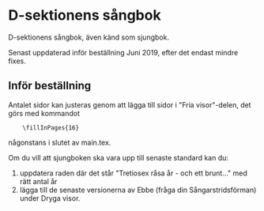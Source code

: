 # D-sektionens sångbok
D-sektionens sångbok, även känd som sjungbok.

Senast uppdaterad inför beställning Juni 2019, efter det endast mindre fixes.

## Inför beställning
Antalet sidor kan justeras genom att lägga till sidor i "Fria visor"-delen, det görs med kommandot 

        \fillInPages{16}
        
någonstans i slutet av main.tex.

Om du vill att sjungboken ska vara upp till senaste standard kan du:
1. uppdatera raden där det står "Tretiosex råsa år - och ett brunt..." med rätt antal år
2. lägga till de senaste versionerna av Ebbe (fråga din Sångarstridsförman) under Dryga visor.
